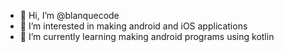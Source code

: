- 👋 Hi, I’m @blanquecode
- 👀 I’m interested in making android and iOS applications
- 🌱 I’m currently learning making android programs using kotlin

<!---
blanquecode/blanquecode is a ✨ special ✨ repository because its `README.md` (this file) appears on your GitHub profile.
You can click the Preview link to take a look at your changes.
--->

